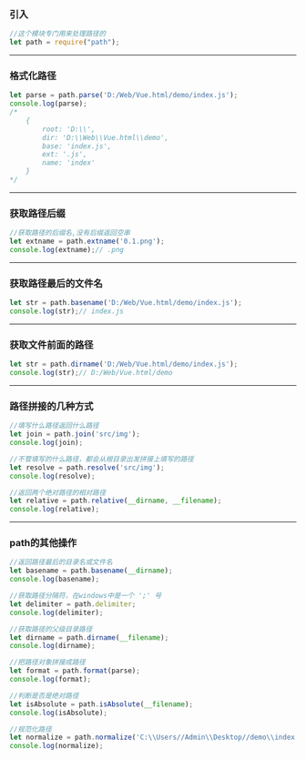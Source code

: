 ### 引入

```js
//这个模块专门用来处理路径的
let path = require("path");
```

------



### 格式化路径

```js
let parse = path.parse('D:/Web/Vue.html/demo/index.js');
console.log(parse);
/*
    {
		root: 'D:\\',
		dir: 'D:\\Web\\Vue.html\\demo',
		base: 'index.js',
		ext: '.js',
		name: 'index'
    }
*/
```

------



### 获取路径后缀

```js
//获取路径的后缀名,没有后缀返回空串
let extname = path.extname('0.1.png');
console.log(extname);// .png
```

------



### 获取路径最后的文件名

```js
let str = path.basename('D:/Web/Vue.html/demo/index.js');
console.log(str);// index.js
```

------



### 获取文件前面的路径

```js
let str = path.dirname('D:/Web/Vue.html/demo/index.js');
console.log(str);// D:/Web/Vue.html/demo
```

------



### 路径拼接的几种方式

```js
//填写什么路径返回什么路径
let join = path.join('src/img');
console.log(join);

//不管填写的什么路径，都会从根目录出发拼接上填写的路径
let resolve = path.resolve('src/img');
console.log(resolve);

//返回两个绝对路径的相对路径
let relative = path.relative(__dirname, __filename);
console.log(relative);
```

------



### path的其他操作

```js
//返回路径最后的目录名或文件名
let basename = path.basename(__dirname);
console.log(basename);

//获取路径分隔符，在windows中是一个 ';' 号
let delimiter = path.delimiter;
console.log(delimiter);

//获取路径的父级目录路径
let dirname = path.dirname(__filename);
console.log(dirname);

//把路径对象拼接成路径
let format = path.format(parse);
console.log(format);

//判断是否是绝对路径
let isAbsolute = path.isAbsolute(__filename);
console.log(isAbsolute);

//规范化路径
let normalize = path.normalize('C:\\Users//Admin\\Desktop//demo\\index.js');
console.log(normalize);
```